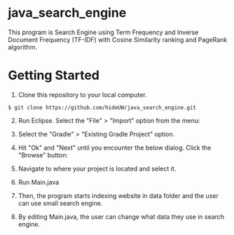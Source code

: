 # java_search_engine

This program is Search Engine using Term Frequency and Inverse Document Frequency (TF-IDF) with Cosine Similarity ranking and PageRank algorithm.

# Getting Started

1. Clone this repository to your local computer.

```
$ git clone https://github.com/hideUW/java_search_engine.git
```

2. Run Eclipse. Select the "File" > "Import" option from the menu:

3. Select the "Gradle" > "Existing Gradle Project" option.

4. Hit "Ok" and "Next" until you encounter the below dialog. Click the "Browse" button:

5. Navigate to where your project is located and select it.

6. Run Main.java

7. Then, the program starts indexing website in data folder and the user can use small search engine.

8. By editing Main.java, the user can change what data they use in search engine.
